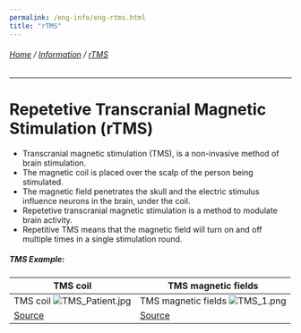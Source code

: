 ```yaml
---
permalink: /eng-info/eng-rtms.html
title: "rTMS"
---
```

###### [Home](https://uitpsypro.github.io/1/) / [Information](https://uitpsypro.github.io/1/eng-info) / [rTMS](https://uitpsypro.github.io/1/eng-info/eng-rtms)
---
# Repetetive Transcranial Magnetic Stimulation (rTMS)

* Transcranial magnetic stimulation (TMS), is a non-invasive method of brain stimulation.
* The magnetic coil is placed over the scalp of the person being stimulated.
* The magnetic field penetrates the skull and the electric stimulus influence neurons in the brain, under the coil.
* Repetetive transcranial magnetic stimulation is a method to modulate brain activity. 
* Repetitive TMS means that the magnetic field will turn on and off multiple times in a single stimulation round.


##### TMS Example: 

| TMS coil | TMS magnetic fields |
| ------------------------------------------------------- | ------------------------------------------------------- |
| TMS coil  ![TMS_Patient.jpg](/1/pictures/TMS_patient.jpg) | TMS magnetic fields  ![TMS_1.png](/1/pictures/TMS_1.png)|
| [Source](http://hcewiki.zcu.cz/hcewiki/index.php/File:TMS_patient.jpg)  | [Source](http://hcewiki.zcu.cz/hcewiki/index.php/File:TMS_1.png)|


